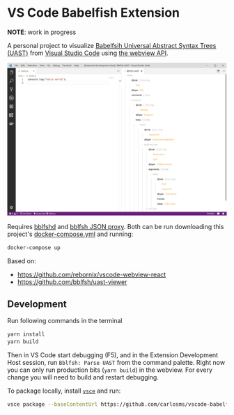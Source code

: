 # VS Code Babelfish Extension

**NOTE**: work in progress

A personal project to visualize [Babelfsih Universal Abstract Syntax Trees (UAST)](https://doc.bblf.sh/) from [Visual Studio Code](https://code.visualstudio.com/) using [the webview API](https://code.visualstudio.com/docs/extensions/webview).

![screenshot](./doc/screenshot.png)

Requires [bblfshd](https://github.com/bblfsh/bblfshd) and [bblfsh JSON proxy](https://github.com/carlosms/bblfsh-json-proxy). Both can be run downloading this project's [docker-compose.yml](./docker-compose.yml) and running:

```bash
docker-compose up
```

Based on:
- https://github.com/rebornix/vscode-webview-react
- https://github.com/bblfsh/uast-viewer

## Development

Run following commands in the terminal

```bash
yarn install
yarn build
```

Then in VS Code  start debugging (F5), and in the Extension Development Host session, run `Bblfsh: Parse UAST` from the command palette.
Right now you can only run production bits (`yarn build`) in the webview. For every change you will need to build and restart debugging.

To package locally, install [`vsce`](https://github.com/Microsoft/vscode-vsce) and run:

```bash
vsce package --baseContentUrl https://github.com/carlosms/vscode-babelfish --baseImagesUrl https://github.com/carlosms/vscode-babelfish
```